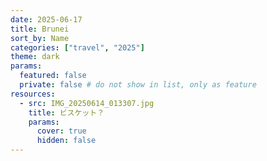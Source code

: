```yaml
---
date: 2025-06-17
title: Brunei
sort_by: Name
categories: ["travel", "2025"]
theme: dark
params:
  featured: false
  private: false # do not show in list, only as feature
resources:
  - src: IMG_20250614_013307.jpg
    title: ビスケット？
    params:
      cover: true
      hidden: false
---
```

